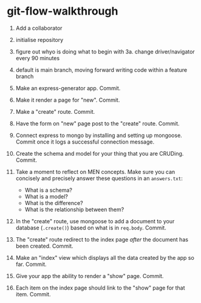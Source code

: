 # git-flow-walkthrough

1. Add a collaborator
2. initialise repository
3. figure out whyo is doing what to begin with
3a. change driver/navigator every 90 minutes
4. default is main branch, moving forward writing code within a feature branch


2. Make an express-generator app. Commit.
3. Make it render a page for "new". Commit.
4. Make a "create" route. Commit.
5. Have the form on "new" page post to the "create" route. Commit.
6. Connect express to mongo by installing and setting up mongoose. Commit once it logs a successful connection message.
7. Create the schema and model for your thing that you are CRUDing. Commit.
8. Take a moment to reflect on MEN concepts. Make sure you can concisely and precisely answer these questions in an `answers.txt`:
    - What is a schema?
    - What is a model?
    - What is the difference?
    - What is the relationship between them?
9. In the "create" route, use mongoose to add a document to your database (`.create()`) based on what is in `req.body`.  Commit.
10. The "create" route redirect to the index page *after* the document has been created. Commit.
11. Make an "index" view which displays all the data created by the app so far. Commit.
12. Give your app the ability to render a "show" page. Commit.
13. Each item on the index page should link to the "show" page for that item. Commit.